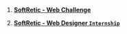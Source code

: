 1. [**SoftRetic - Web Challenge**](https://git.arsh.dev/arshsahzad/Certificates/src/main/SoftRetic/02.pdf)

2. [**SoftRetic - Web Designer `Internship`**](https://git.arsh.dev/arshsahzad/Certificates/src/main/SoftRetic/01.pdf)


